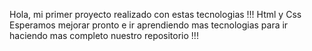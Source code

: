 Hola, mi primer proyecto realizado con estas tecnologias !!!
Html y Css
Esperamos mejorar pronto e ir aprendiendo mas tecnologias para ir haciendo mas completo nuestro repositorio !!!
